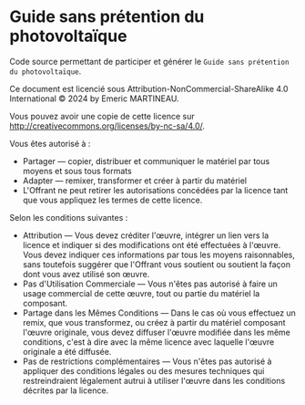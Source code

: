 # Guide sans prétention du photovoltaïque

Code source permettant de participer et générer le `Guide sans prétention du photovoltaïque`.

Ce document est licencié sous Attribution-NonCommercial-ShareAlike 4.0 International © 2024 by Emeric MARTINEAU.

Vous pouvez avoir une copie de cette licence sur http://creativecommons.org/licenses/by-nc-sa/4.0/.

Vous êtes autorisé à :
 * Partager — copier, distribuer et communiquer le matériel par tous moyens et sous tous formats
 * Adapter — remixer, transformer et créer à partir du matériel
 * L'Offrant ne peut retirer les autorisations concédées par la licence tant que vous appliquez les termes de cette licence.

Selon les conditions suivantes :
 * Attribution — Vous devez créditer l'œuvre, intégrer un lien vers la licence et indiquer si des modifications ont été effectuées à l'œuvre. Vous devez indiquer ces informations par tous les moyens raisonnables, sans toutefois suggérer que l'Offrant vous soutient ou soutient la façon dont vous avez utilisé son œuvre.
 * Pas d'Utilisation Commerciale — Vous n'êtes pas autorisé à faire un usage commercial de cette œuvre, tout ou partie du matériel la composant.
 * Partage dans les Mêmes Conditions — Dans le cas où vous effectuez un remix, que vous transformez, ou créez à partir du matériel composant l'œuvre originale, vous devez diffuser l'œuvre modifiée dans les même conditions, c'est à dire avec la même licence avec laquelle l'œuvre originale a été diffusée.
 * Pas de restrictions complémentaires — Vous n'êtes pas autorisé à appliquer des conditions légales ou des mesures techniques qui restreindraient légalement autrui à utiliser l'œuvre dans les conditions décrites par la licence.
